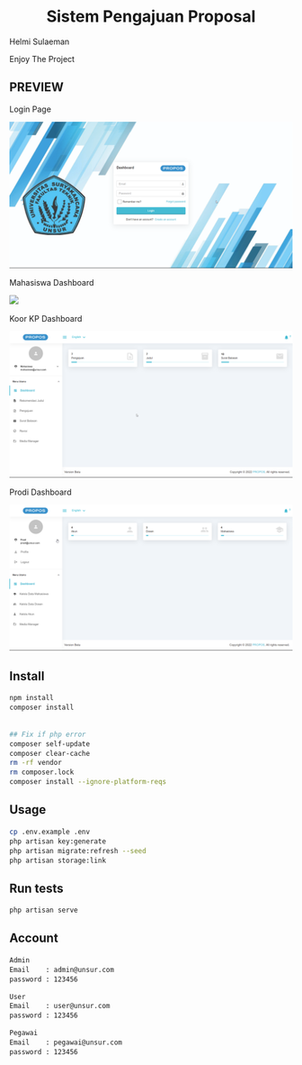 <h1 align="center">Sistem Pengajuan Proposal</h1>
<p> Helmi Sulaeman</p>
<p> Enjoy The Project </p>


## PREVIEW




<p>Login Page</p>
<img src="2.png"/>
<p>Mahasiswa Dashboard</p>
<img src="1.jpg"/>
<p>Koor KP Dashboard</p>
<img src="3.png"/>
<p>Prodi Dashboard</p>
<img src="4.png"/>



## Install

```sh
npm install
composer install
```
```sh

## Fix if php error  
composer self-update
composer clear-cache
rm -rf vendor
rm composer.lock
composer install --ignore-platform-reqs
```
## Usage

```sh
cp .env.example .env
php artisan key:generate
php artisan migrate:refresh --seed
php artisan storage:link
```

## Run tests

```sh
php artisan serve
```

## Account

```sh
Admin
Email    : admin@unsur.com
password : 123456
```

```sh
User
Email    : user@unsur.com
password : 123456
```

```sh
Pegawai
Email    : pegawai@unsur.com
password : 123456
```

